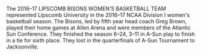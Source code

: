The 2016–17 LIPSCOMB BISONS WOMEN'S BASKETBALL TEAM represented Lipscomb University in the 2016–17 NCAA Division I women's basketball season. The Bisons, led by fifth year head coach Greg Brown, played their home games at Allen Arena and were members of the Atlantic Sun Conference. They finished the season 6–24, 3–11 in A-Sun play to finish in a tie for sixth place. They lost in the quarterfinals of A-Sun Tournament to Jacksonville.

